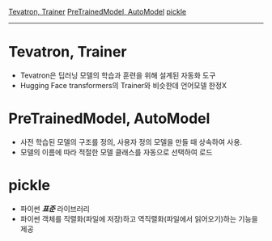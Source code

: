 [Tevatron, Trainer]()
[PreTrainedModel, AutoModel]()
[pickle]()

---

# Tevatron, Trainer
- Tevatron은 딥러닝 모델의 학습과 훈련을 위해 설계된 자동화 도구
- Hugging Face transformers의 Trainer와 비슷한데 언어모델 한정X


# PreTrainedModel, AutoModel
- 사전 학습된 모델의 구조를 정의, 사용자 정의 모델을 만들 때 상속하여 사용.
- 모델의 이름에 따라 적절한 모델 클래스를 자동으로 선택하여 로드

# pickle
- 파이썬 ***표준*** 라이브러리
- 파이썬 객체를 직렬화(파일에 저장)하고 역직렬화(파일에서 읽어오기)하는 기능을 제공
